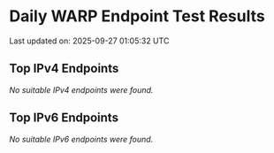 # Daily WARP Endpoint Test Results

Last updated on: 2025-09-27 01:05:32 UTC

## Top IPv4 Endpoints

*No suitable IPv4 endpoints were found.*


## Top IPv6 Endpoints

*No suitable IPv6 endpoints were found.*


